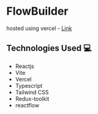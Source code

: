 # FlowBuilder

hosted using vercel -
[Link](https://flowbuilder-omega.vercel.app/)

## Technologies Used 💻
* Reactjs
* Vite
* Vercel
* Typescript
* Tailwind CSS
* Redux-toolkit
* reactflow
